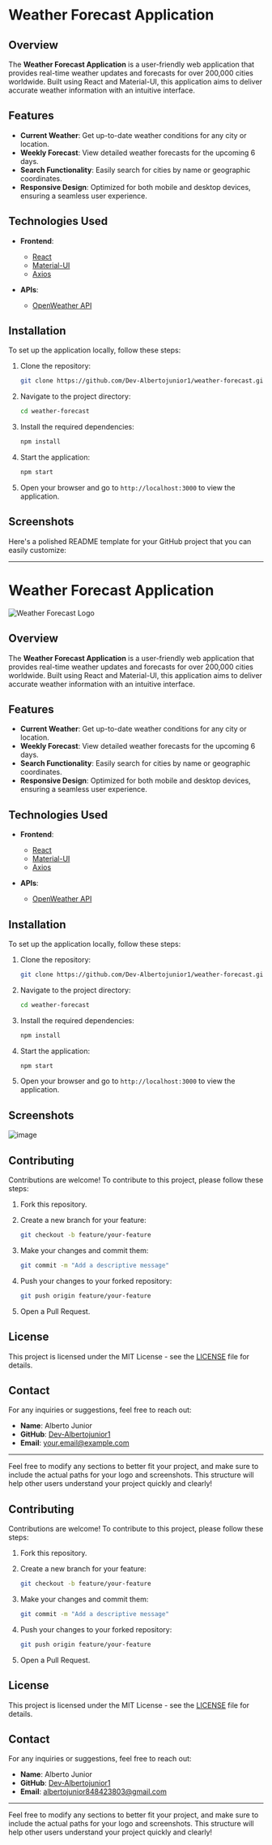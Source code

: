 
# Weather Forecast Application

## Overview

The **Weather Forecast Application** is a user-friendly web application that provides real-time weather updates and forecasts for over 200,000 cities worldwide. Built using React and Material-UI, this application aims to deliver accurate weather information with an intuitive interface.

## Features

- **Current Weather**: Get up-to-date weather conditions for any city or location.
- **Weekly Forecast**: View detailed weather forecasts for the upcoming 6 days.
- **Search Functionality**: Easily search for cities by name or geographic coordinates.
- **Responsive Design**: Optimized for both mobile and desktop devices, ensuring a seamless user experience.

## Technologies Used

- **Frontend**: 
  - [React](https://reactjs.org/)
  - [Material-UI](https://mui.com/)
  - [Axios](https://axios-http.com/)
  
- **APIs**: 
  - [OpenWeather API](https://openweathermap.org/api)

## Installation

To set up the application locally, follow these steps:

1. Clone the repository:

   ```bash
   git clone https://github.com/Dev-Albertojunior1/weather-forecast.git
   ```

2. Navigate to the project directory:

   ```bash
   cd weather-forecast
   ```

3. Install the required dependencies:

   ```bash
   npm install
   ```

4. Start the application:

   ```bash
   npm start
   ```

5. Open your browser and go to `http://localhost:3000` to view the application.

## Screenshots

Here's a polished README template for your GitHub project that you can easily customize:

---

# Weather Forecast Application

![Weather Forecast Logo](./assets/logo.png) <!-- Replace with your logo path -->

## Overview

The **Weather Forecast Application** is a user-friendly web application that provides real-time weather updates and forecasts for over 200,000 cities worldwide. Built using React and Material-UI, this application aims to deliver accurate weather information with an intuitive interface.

## Features

- **Current Weather**: Get up-to-date weather conditions for any city or location.
- **Weekly Forecast**: View detailed weather forecasts for the upcoming 6 days.
- **Search Functionality**: Easily search for cities by name or geographic coordinates.
- **Responsive Design**: Optimized for both mobile and desktop devices, ensuring a seamless user experience.

## Technologies Used

- **Frontend**: 
  - [React](https://reactjs.org/)
  - [Material-UI](https://mui.com/)
  - [Axios](https://axios-http.com/)
  
- **APIs**: 
  - [OpenWeather API](https://openweathermap.org/api)

## Installation

To set up the application locally, follow these steps:

1. Clone the repository:

   ```bash
   git clone https://github.com/Dev-Albertojunior1/weather-forecast.git
   ```

2. Navigate to the project directory:

   ```bash
   cd weather-forecast
   ```

3. Install the required dependencies:

   ```bash
   npm install
   ```

4. Start the application:

   ```bash
   npm start
   ```

5. Open your browser and go to `http://localhost:3000` to view the application.

## Screenshots

![image](https://github.com/user-attachments/assets/0c675319-2f1c-4fd1-b656-3dd62d0a2d20)


## Contributing

Contributions are welcome! To contribute to this project, please follow these steps:

1. Fork this repository.
2. Create a new branch for your feature:

   ```bash
   git checkout -b feature/your-feature
   ```

3. Make your changes and commit them:

   ```bash
   git commit -m "Add a descriptive message"
   ```

4. Push your changes to your forked repository:

   ```bash
   git push origin feature/your-feature
   ```

5. Open a Pull Request.

## License

This project is licensed under the MIT License - see the [LICENSE](LICENSE) file for details.

## Contact

For any inquiries or suggestions, feel free to reach out:

- **Name**: Alberto Junior
- **GitHub**: [Dev-Albertojunior1](https://github.com/Dev-Albertojunior1)
- **Email**: your.email@example.com <!-- Replace with your email -->

---

Feel free to modify any sections to better fit your project, and make sure to include the actual paths for your logo and screenshots. This structure will help other users understand your project quickly and clearly!

## Contributing

Contributions are welcome! To contribute to this project, please follow these steps:

1. Fork this repository.
2. Create a new branch for your feature:

   ```bash
   git checkout -b feature/your-feature
   ```

3. Make your changes and commit them:

   ```bash
   git commit -m "Add a descriptive message"
   ```

4. Push your changes to your forked repository:

   ```bash
   git push origin feature/your-feature
   ```

5. Open a Pull Request.

## License

This project is licensed under the MIT License - see the [LICENSE](LICENSE) file for details.

## Contact

For any inquiries or suggestions, feel free to reach out:

- **Name**: Alberto Junior
- **GitHub**: [Dev-Albertojunior1](https://github.com/Dev-Albertojunior1)
- **Email**: albertojunior848423803@gmail.com

---

Feel free to modify any sections to better fit your project, and make sure to include the actual paths for your logo and screenshots. This structure will help other users understand your project quickly and clearly!
